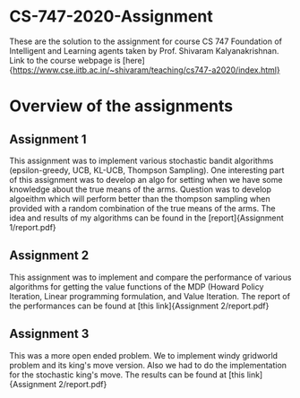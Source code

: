 # CS-747-2020-Assignment
These are the solution to the assignment for course CS 747 Foundation of Intelligent and Learning agents taken by Prof. Shivaram Kalyanakrishnan.<br>
Link to the course webpage is [here]{https://www.cse.iitb.ac.in/~shivaram/teaching/cs747-a2020/index.html}<br>

# Overview of the assignments
## Assignment 1
This assignment was to implement various stochastic bandit algorithms (epsilon-greedy, UCB, KL-UCB, Thompson Sampling). One interesting part of this assignment was to develop an algo for setting when we have some knowledge about the true means of the arms. Question was to develop algoeithm which will perform better than the thompson sampling when provided with a random combination of the true means of the arms. The idea and results of my algorithms can be found in the [report]{Assignment 1/report.pdf}

## Assignment 2
This assignment was to implement and compare the performance of various algorithms for getting the value functions of the MDP (Howard Policy Iteration, Linear programming formulation, and Value Iteration. The report of the performances can be found at [this link]{Assignment 2/report.pdf}

## Assignment 3
This was a more open ended problem. We to implement windy gridworld problem and its king's move version. Also we had to do the implementation for the stochastic king's move. The results can be found at [this link]{Assignment 2/report.pdf}
